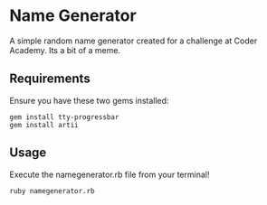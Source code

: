 # Name Generator

A simple random name generator created for a challenge at Coder Academy. Its a bit of a meme.

## Requirements

Ensure you have these two gems installed:
```
gem install tty-progressbar
gem install artii
```

## Usage

Execute the namegenerator.rb file from your terminal!
```
ruby namegenerator.rb
```